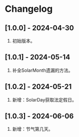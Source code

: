 # Changelog

## [1.0.0] - 2024-04-30
1. 初始版本。

## [1.0.1] - 2024-05-14
1. 补全SolarMonth遗漏的方法。

## [1.0.2] - 2024-05-21
1. 新增：SolarDay获取法定假日。

## [1.0.3] - 2024-06-06
1. 新增：节气第几天。
